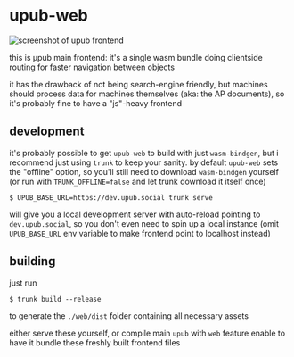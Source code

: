 # upub-web

![screenshot of upub frontend](https://cdn.alemi.dev/proj/upub/fe/20240704.png)

this is μpub main frontend: it's a single wasm bundle doing clientside routing for faster navigation between objects

it has the drawback of not being search-engine friendly, but machines should process data for machines themselves (aka: the AP documents), so it's probably fine to have a "js"-heavy frontend

## development

it's probably possible to get `upub-web` to build with just `wasm-bindgen`, but i recommend just using `trunk` to keep your sanity. by default `upub-web` sets the "offline" option, so you'll still need to download `wasm-bindgen` yourself (or run with `TRUNK_OFFLINE=false` and let trunk download it itself once)

```
$ UPUB_BASE_URL=https://dev.upub.social trunk serve
```

will give you a local development server with auto-reload pointing to `dev.upub.social`, so you don't even need to spin up a local instance (omit `UPUB_BASE_URL` env variable to make frontend point to localhost instead)

## building

just run

```
$ trunk build --release
```

to generate the `./web/dist` folder containing all necessary assets

either serve these yourself, or compile main `upub` with `web` feature enable to have it bundle these freshly built frontend files
